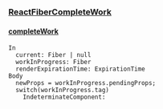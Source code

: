 ### [ReactFiberCompleteWork](https://github.com/facebook/react/blob/master/packages/react-reconciler/src/ReactFiberCompleteWork.js)

#### [completeWork](https://github.com/facebook/react/blob/master/packages/react-reconciler/src/ReactFiberCompleteWork.js#L539)
```
In
  current: Fiber | null
  workInProgress: Fiber
  renderExpirationTime: ExpirationTime  
Body
  newProps = workInProgress.pendingProps;
  switch(workInProgress.tag)
    IndeterminateComponent: 
```